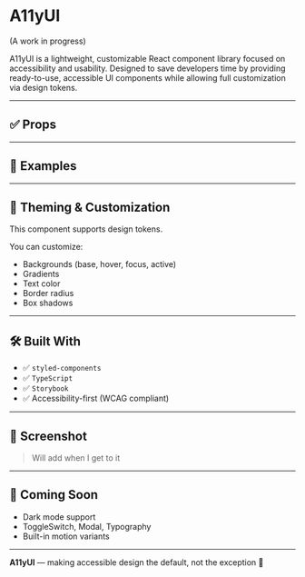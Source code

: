 # A11yUI

(A work in progress)

A11yUI is a lightweight, customizable React component library focused on accessibility and usability. Designed to save developers time by providing ready-to-use, accessible UI components while allowing full customization via design tokens.

---

## ✅ Props


---

## 🧪 Examples

---

## 🌈 Theming & Customization

This component supports design tokens.

You can customize:
- Backgrounds (base, hover, focus, active)
- Gradients
- Text color
- Border radius
- Box shadows

---

## 🛠 Built With

- ✅ `styled-components`
- ✅ `TypeScript`
- ✅ `Storybook`
- ✅ Accessibility-first (WCAG compliant)

---

## 📸 Screenshot

> Will add when I get to it

---

## 🚀 Coming Soon

- Dark mode support
- ToggleSwitch, Modal, Typography
- Built-in motion variants

---

**A11yUI** — making accessible design the default, not the exception 💙


